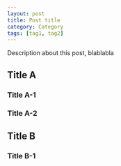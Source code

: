 ```yaml
---
layout: post
title: Post title
category: Category
tags: [tag1, tag2]
---
```


Description about this post, blablabla

## Title A

### Title A-1

### Title A-2

## Title B

### Title B-1